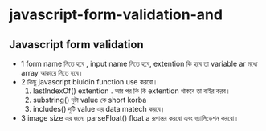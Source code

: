 # javascript-form-validation-and

## Javascript form validation <br>
- 1 form name নিতে হবে , input name নিতে হবে, extention কি হবে তা variable ar মধ্যে array আকারে নিতে হবে। 
- 2 কিছু javascript biuldin function use করবো। 
  1. lastIndexOf() extention . আর পর কি কি extention থাকবে তা বাইর করব। 
  2. substring() দুটা value কে short korba
  3. includes() দুটি value এর data matech করবে। 
- 3 image size এর জন্যে parseFloat() float a রূপান্তর করবো এবং ভ্যালিডেশন করবো। 

